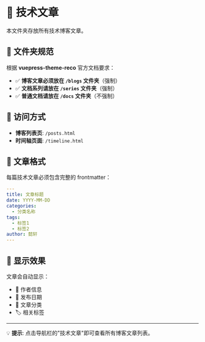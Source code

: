# 📝 技术文章

本文件夹存放所有技术博客文章。

## 📂 文件夹规范

根据 **vuepress-theme-reco** 官方文档要求：

- ✅ **博客文章必须放在 `/blogs` 文件夹**（强制）
- ✅ **文档系列请放在 `/series` 文件夹**（强制）
- ✅ **普通文档请放在 `/docs` 文件夹**（不强制）

## 🎯 访问方式

- **博客列表页**: `/posts.html`
- **时间轴页面**: `/timeline.html`

## 📝 文章格式

每篇技术文章必须包含完整的 frontmatter：

```yaml
---
title: 文章标题
date: YYYY-MM-DD
categories:
  - 分类名称
tags:
  - 标签1
  - 标签2
author: 懿轩
---
```

## 🎨 显示效果

文章会自动显示：

- 👤 作者信息
- 📅 发布日期
- 📁 文章分类
- 🏷️ 相关标签

---

💡 **提示**: 点击导航栏的"技术文章"即可查看所有博客文章列表。
